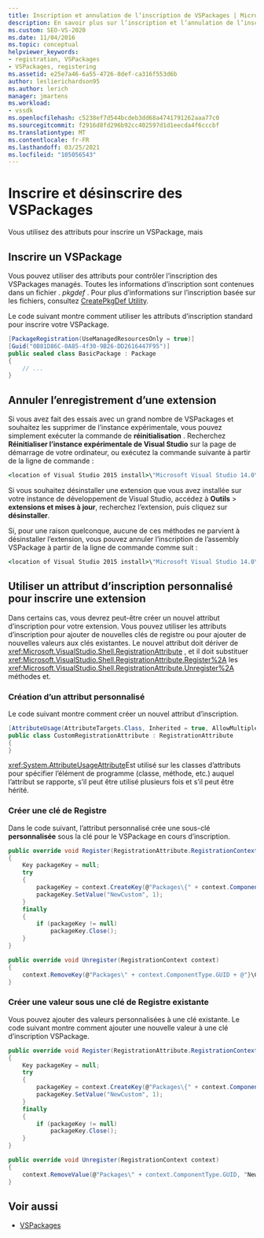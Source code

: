 ```yaml
---
title: Inscription et annulation de l’inscription de VSPackages | Microsoft Docs
description: En savoir plus sur l’inscription et l’annulation de l’inscription de vos VSPackages, y compris les attributs que vous utilisez et le fichier. pkgdef.
ms.custom: SEO-VS-2020
ms.date: 11/04/2016
ms.topic: conceptual
helpviewer_keywords:
- registration, VSPackages
- VSPackages, registering
ms.assetid: e25e7a46-6a55-4726-8def-ca316f553d6b
author: leslierichardson95
ms.author: lerich
manager: jmartens
ms.workload:
- vssdk
ms.openlocfilehash: c5238ef7d544bcdeb3dd68a4741791262aaa77c0
ms.sourcegitcommit: f2916d8fd296b92cc402597d1d1eecda4f6cccbf
ms.translationtype: MT
ms.contentlocale: fr-FR
ms.lasthandoff: 03/25/2021
ms.locfileid: "105056543"
---
```

# <a name="register-and-unregister-vspackages"></a>Inscrire et désinscrire des VSPackages
Vous utilisez des attributs pour inscrire un VSPackage, mais

## <a name="register-a-vspackage"></a>Inscrire un VSPackage
 Vous pouvez utiliser des attributs pour contrôler l’inscription des VSPackages managés. Toutes les informations d’inscription sont contenues dans un fichier *. pkgdef* . Pour plus d’informations sur l’inscription basée sur les fichiers, consultez [CreatePkgDef Utility](../extensibility/internals/createpkgdef-utility.md).

 Le code suivant montre comment utiliser les attributs d’inscription standard pour inscrire votre VSPackage.

```csharp
[PackageRegistration(UseManagedResourcesOnly = true)]
[Guid("0B81D86C-0A85-4f30-9B26-DD2616447F95")]
public sealed class BasicPackage : Package
{
    // ...
}
```

## <a name="unregister-an-extension"></a>Annuler l’enregistrement d’une extension
 Si vous avez fait des essais avec un grand nombre de VSPackages et souhaitez les supprimer de l’instance expérimentale, vous pouvez simplement exécuter la commande de **réinitialisation** . Recherchez **Réinitialiser l’instance expérimentale de Visual Studio** sur la page de démarrage de votre ordinateur, ou exécutez la commande suivante à partir de la ligne de commande :

```cmd
<location of Visual Studio 2015 install>\"Microsoft Visual Studio 14.0\VSSDK\VisualStudioIntegration\Tools\Bin\CreateExpInstance.exe" /Reset /VSInstance=14.0 /RootSuffix=Exp
```

 Si vous souhaitez désinstaller une extension que vous avez installée sur votre instance de développement de Visual Studio, accédez à **Outils**  >  **extensions et mises à jour**, recherchez l’extension, puis cliquez sur **désinstaller**.

 Si, pour une raison quelconque, aucune de ces méthodes ne parvient à désinstaller l’extension, vous pouvez annuler l’inscription de l’assembly VSPackage à partir de la ligne de commande comme suit :

```cmd
<location of Visual Studio 2015 install>\"Microsoft Visual Studio 14.0\VSSDK\VisualStudioIntegration\Tools\Bin\regpkg" /unregister <pathToVSPackage assembly>
```

<a name="using-a-custom-registration-attribute-to-register-an-extension"></a>

## <a name="use-a-custom-registration-attribute-to-register-an-extension"></a>Utiliser un attribut d’inscription personnalisé pour inscrire une extension

Dans certains cas, vous devrez peut-être créer un nouvel attribut d’inscription pour votre extension. Vous pouvez utiliser les attributs d’inscription pour ajouter de nouvelles clés de registre ou pour ajouter de nouvelles valeurs aux clés existantes. Le nouvel attribut doit dériver de <xref:Microsoft.VisualStudio.Shell.RegistrationAttribute> , et il doit substituer <xref:Microsoft.VisualStudio.Shell.RegistrationAttribute.Register%2A> les <xref:Microsoft.VisualStudio.Shell.RegistrationAttribute.Unregister%2A> méthodes et.

### <a name="create-a-custom-attribute"></a>Création d’un attribut personnalisé

Le code suivant montre comment créer un nouvel attribut d’inscription.

```csharp
[AttributeUsage(AttributeTargets.Class, Inherited = true, AllowMultiple = false)]
public class CustomRegistrationAttribute : RegistrationAttribute
{
}
```

 <xref:System.AttributeUsageAttribute>Est utilisé sur les classes d’attributs pour spécifier l’élément de programme (classe, méthode, etc.) auquel l’attribut se rapporte, s’il peut être utilisé plusieurs fois et s’il peut être hérité.

### <a name="create-a-registry-key"></a>Créer une clé de Registre

Dans le code suivant, l’attribut personnalisé crée une sous-clé **personnalisée** sous la clé pour le VSPackage en cours d’inscription.

```csharp
public override void Register(RegistrationAttribute.RegistrationContext context)
{
    Key packageKey = null;
    try
    {
        packageKey = context.CreateKey(@"Packages\{" + context.ComponentType.GUID + @"}\Custom");
        packageKey.SetValue("NewCustom", 1);
    }
    finally
    {
        if (packageKey != null)
            packageKey.Close();
    }
}

public override void Unregister(RegistrationContext context)
{
    context.RemoveKey(@"Packages\" + context.ComponentType.GUID + @"}\Custom");
}
```

### <a name="create-a-new-value-under-an-existing-registry-key"></a>Créer une valeur sous une clé de Registre existante

Vous pouvez ajouter des valeurs personnalisées à une clé existante. Le code suivant montre comment ajouter une nouvelle valeur à une clé d’inscription VSPackage.

```csharp
public override void Register(RegistrationAttribute.RegistrationContext context)
{
    Key packageKey = null;
    try
    {
        packageKey = context.CreateKey(@"Packages\{" + context.ComponentType.GUID + "}");
        packageKey.SetValue("NewCustom", 1);
    }
    finally
    {
        if (packageKey != null)
            packageKey.Close();
    }
}

public override void Unregister(RegistrationContext context)
{
    context.RemoveValue(@"Packages\" + context.ComponentType.GUID, "NewCustom");
}
```

## <a name="see-also"></a>Voir aussi
- [VSPackages](../extensibility/internals/vspackages.md)
